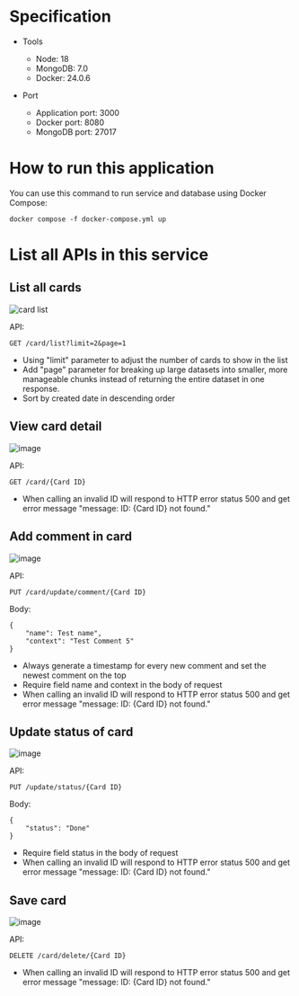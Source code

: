# Specification

- Tools
    - Node: 18
    - MongoDB: 7.0
    - Docker: 24.0.6

- Port
    - Application port: 3000
    - Docker port: 8080
    - MongoDB port: 27017

# How to run this application
You can use this command to run service and database using Docker Compose:
```
docker compose -f docker-compose.yml up
```


# List all APIs in this service

## List all cards

![card list](https://github.com/tavis161/Candidate/assets/49919136/4748e53e-70f2-4bc1-926d-96dcadc83516)

API:
```
GET /card/list?limit=2&page=1
```

- Using "limit" parameter to adjust the number of cards to show in the list
- Add "page" parameter for breaking up large datasets into smaller, more manageable chunks instead of returning the entire dataset in one response.
- Sort by created date in descending order

## View card detail

![image](https://github.com/tavis161/Candidate/assets/49919136/3b64d10a-d2b6-4800-ab35-7a8b8b8c7ba9)

API:
```
GET /card/{Card ID}
```
- When calling an invalid ID will respond to HTTP error status 500 and get error message "message: ID: {Card ID} not found."

## Add comment in card

![image](https://github.com/tavis161/Candidate/assets/49919136/e3e7f153-c11c-4a5e-a1c4-b9beea784f12)


API:
```
PUT /card/update/comment/{Card ID}
```
Body:
```
{
    "name": Test name",
    "context": "Test Comment 5"
}
```

- Always generate a timestamp for every new comment and set the newest comment on the top
- Require field name and context in the body of request
- When calling an invalid ID will respond to HTTP error status 500 and get error message "message: ID: {Card ID} not found."

## Update status of card

![image](https://github.com/tavis161/Candidate/assets/49919136/27681fc3-fe4c-4b66-84f0-92ee7b977f7b)

API:
```
PUT /update/status/{Card ID}
```
Body:
```
{
    "status": "Done"
}
```
- Require field status in the body of request
- When calling an invalid ID will respond to HTTP error status 500 and get error message "message: ID: {Card ID} not found."


## Save card

![image](https://github.com/tavis161/Candidate/assets/49919136/154958b4-583d-43ba-9e9c-df0b89e1fa94)

API:
```
DELETE /card/delete/{Card ID}
```

- When calling an invalid ID will respond to HTTP error status 500 and get error message "message: ID: {Card ID} not found."




